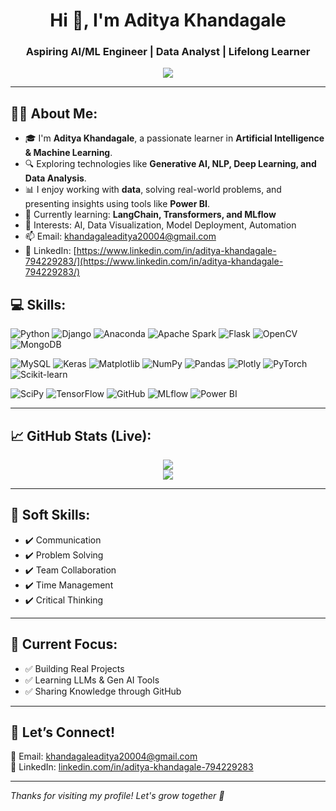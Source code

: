 <h1 align="center">Hi 👋, I'm Aditya Khandagale</h1>
<h3 align="center">Aspiring AI/ML Engineer | Data Analyst | Lifelong Learner</h3>

<p align="center">
  <img src="https://readme-typing-svg.demolab.com?font=Fira+Code&size=20&pause=1000&color=58A6FF&center=true&vCenter=true&width=435&lines=AI%2FML+Enthusiast;Data+Science+Explorer;Always+Learning+Something+New!" />
</p>

---

## 🙋‍♂️ About Me:
- 🎓 I'm **Aditya Khandagale**, a passionate learner in **Artificial Intelligence & Machine Learning**.
- 🔍 Exploring technologies like **Generative AI, NLP, Deep Learning, and Data Analysis**.
- 📊 I enjoy working with **data**, solving real-world problems, and presenting insights using tools like **Power BI**.
- 🌱 Currently learning: **LangChain, Transformers, and MLflow**
- 🧠 Interests: AI, Data Visualization, Model Deployment, Automation
- 📫 Email: [khandagaleaditya20004@gmail.com](mailto:khandagaleaditya20004@gmail.com)
- 🔗 LinkedIn: [https://www.linkedin.com/in/aditya-khandagale-794229283/](https://www.linkedin.com/in/aditya-khandagale-794229283/)



## 💻 Skills:
![Python](https://img.shields.io/badge/-Python-3776AB?style=for-the-badge&logo=python&logoColor=white)
![Django](https://img.shields.io/badge/-Django-092E20?style=for-the-badge&logo=django&logoColor=white)
![Anaconda](https://img.shields.io/badge/-Anaconda-44A833?style=for-the-badge&logo=anaconda&logoColor=white)
![Apache Spark](https://img.shields.io/badge/-Apache%20Spark-FDEE21?style=for-the-badge&logo=apachespark&logoColor=black)
![Flask](https://img.shields.io/badge/-Flask-000000?style=for-the-badge&logo=flask&logoColor=white)
![OpenCV](https://img.shields.io/badge/-OpenCV-5C3EE8?style=for-the-badge&logo=opencv&logoColor=white)
![MongoDB](https://img.shields.io/badge/-MongoDB-4EA94B?style=for-the-badge&logo=mongodb&logoColor=white)

![MySQL](https://img.shields.io/badge/-MySQL-005C84?style=for-the-badge&logo=mysql&logoColor=white)
![Keras](https://img.shields.io/badge/-Keras-D00000?style=for-the-badge&logo=keras&logoColor=white)
![Matplotlib](https://img.shields.io/badge/-Matplotlib-11557c?style=for-the-badge&logo=matplotlib&logoColor=white)
![NumPy](https://img.shields.io/badge/-NumPy-013243?style=for-the-badge&logo=numpy&logoColor=white)
![Pandas](https://img.shields.io/badge/-Pandas-150458?style=for-the-badge&logo=pandas&logoColor=white)
![Plotly](https://img.shields.io/badge/-Plotly-3F4F75?style=for-the-badge&logo=plotly&logoColor=white)
![PyTorch](https://img.shields.io/badge/-PyTorch-EE4C2C?style=for-the-badge&logo=pytorch&logoColor=white)
![Scikit-learn](https://img.shields.io/badge/-Scikit--learn-F7931E?style=for-the-badge&logo=scikit-learn&logoColor=white)

![SciPy](https://img.shields.io/badge/-SciPy-8CAAE6?style=for-the-badge&logo=scipy&logoColor=white)
![TensorFlow](https://img.shields.io/badge/-TensorFlow-FF6F00?style=for-the-badge&logo=tensorflow&logoColor=white)
![GitHub](https://img.shields.io/badge/-GitHub-181717?style=for-the-badge&logo=github&logoColor=white)
![MLflow](https://img.shields.io/badge/-MLflow-015CDC?style=for-the-badge&logo=mlflow&logoColor=white)
![Power BI](https://img.shields.io/badge/-Power%20BI-F2C811?style=for-the-badge&logo=powerbi&logoColor=black)

---

## 📈 GitHub Stats (Live):
<p align="center">
  <img src="https://github-readme-stats.vercel.app/api?username=adityakhandagale&show_icons=true&theme=radical" />
  <br/>
  <img src="https://github-readme-streak-stats.herokuapp.com/?user=adityakhandagale&theme=highcontrast"/>
</p>

---

## 🧰 Soft Skills:
- ✔️ Communication
- ✔️ Problem Solving
- ✔️ Team Collaboration
- ✔️ Time Management
- ✔️ Critical Thinking

---

## 📌 Current Focus:
- ✅ Building Real Projects
- ✅ Learning LLMs & Gen AI Tools
- ✅ Sharing Knowledge through GitHub

---

## 💬 Let’s Connect!
📧 Email: [khandagaleaditya20004@gmail.com](mailto:khandagaleaditya20004@gmail.com)  
🔗 LinkedIn: [linkedin.com/in/aditya-khandagale-794229283](https://www.linkedin.com/in/aditya-khandagale-794229283/)

---

_Thanks for visiting my profile! Let's grow together 🚀_
